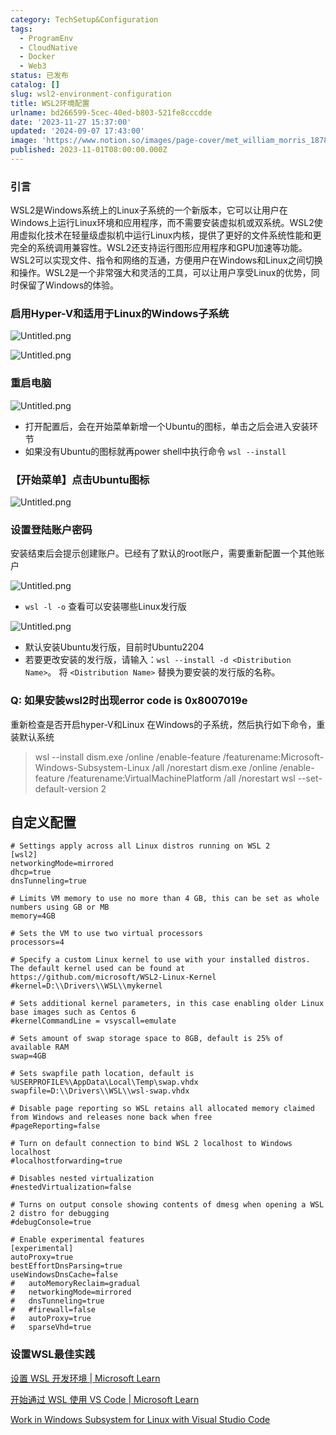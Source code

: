 ```yaml
---
category: TechSetup&Configuration
tags:
  - ProgramEnv
  - CloudNative
  - Docker
  - Web3
status: 已发布
catalog: []
slug: wsl2-environment-configuration
title: WSL2环境配置
urlname: bd266599-5cec-40ed-b803-521fe8cccdde
date: '2023-11-27 15:37:00'
updated: '2024-09-07 17:43:00'
image: 'https://www.notion.so/images/page-cover/met_william_morris_1878.jpg'
published: 2023-11-01T08:00:00.000Z
---
```


### 引言


WSL2是Windows系统上的Linux子系统的一个新版本，它可以让用户在Windows上运行Linux环境和应用程序，而不需要安装虚拟机或双系统。WSL2使用虚拟化技术在轻量级虚拟机中运行Linux内核，提供了更好的文件系统性能和更完全的系统调用兼容性。WSL2还支持运行图形应用程序和GPU加速等功能。WSL2可以实现文件、指令和网络的互通，方便用户在Windows和Linux之间切换和操作。WSL2是一个非常强大和灵活的工具，可以让用户享受Linux的优势，同时保留了Windows的体验。


### 启用Hyper-V和适用于Linux的Windows子系统


![Untitled.png](https://prod-files-secure.s3.us-west-2.amazonaws.com/5d24fe63-e567-4804-86f9-9fdc62e13082/62efe4d1-37d6-4606-a7b8-34dcd63ff38a/Untitled.png?X-Amz-Algorithm=AWS4-HMAC-SHA256&X-Amz-Content-Sha256=UNSIGNED-PAYLOAD&X-Amz-Credential=ASIAZI2LB466TNI5XFKF%2F20250218%2Fus-west-2%2Fs3%2Faws4_request&X-Amz-Date=20250218T053823Z&X-Amz-Expires=3600&X-Amz-Security-Token=IQoJb3JpZ2luX2VjEF0aCXVzLXdlc3QtMiJIMEYCIQCS0M%2Fj7jlAtYw71S7E8Jh9qPDt8aS%2B2It5ZHLqOaZq8QIhAIhQnuQDz9u2XwPAq2loyJUFUE35LY3iHqnfK2dUROYAKogECIb%2F%2F%2F%2F%2F%2F%2F%2F%2F%2FwEQABoMNjM3NDIzMTgzODA1IgxA5gZ887OawvaaHdcq3AOI270LLoI%2BZUPuoMVppFvjei2oic6Bv5HXany1jaWiZutOmqts70p5nYxks%2FAM3GD5CrH%2BVcCimrMU4ciUK1a6sQKxe2d%2BfnVs1UIyPFXt6MLI2F6FNShHlsmptMycVup2JIkmvizE4HP3zTGPvVZbKO5QIWuoXNjOYn5bod0TnRU3cqSjTFXPLvdRZ0yD68Ry8UGHFK3UbOtIyAsOXDp4FwYgwbSSBQrL%2BPFc0BG3T%2BcWqpaqrftMKl1dT3VYcXmjTRhG%2Fwhw4aHei55oDJI6Ph58YALwn2Txqx7jOAtLCIC672K8b55iWb4GE0A2oyK5IGlebeHchq%2BRJ%2F2KGANE2J8FERVR01A3ZoHS5feg9wg3zf4h0ewerG%2F2tg%2BtXS7QfNuT1mWZjAIIHquZaiGnBtX%2FYBS23c7s9AS%2F3kY90sdoxQelgFxbK8dR%2BVHtvx9FYT%2BtzwHtWi7%2Fp1WFKlWUWRZZGHfuOh2VmGugfYicL0%2Fzeqj5ODwSdAs%2F%2BNN0Q34S2sm2FWXmlr6BtB7lpvcMMLgpSzgRezbuvB1WdncpGNO%2Fh4UHBcsm4Lq5EJl8PVVodPBpyP%2FRSJRH9UozrY2gp2TkWc4flhRkbhmL2Z1kK21OOS%2FDQ7ebVxVRdjDCqNC9BjqkAbmgxD1DpgSpdzIQ9mOH%2F8FGSLZt%2Fh6g8XltyEFh7nn4Ai3S7P6qGbDQL0O9l02yO66tuTb6rZLJMvv4dbWz71kC6uGVUrKTiINqulCZH3Jg%2FGB0A65i%2FC97cSgQXvjMw%2BoGQ23SQOqcl%2B3t4eiXubNbzRCW3gMwqy%2FBGeNv9wduruylS5nFnBOQl7lizITG7TNNTWa7FPZiiPt4jIgHs0CvNgFH&X-Amz-Signature=063dac600085ca731d67338c939ab5dcc42dc024bb01f8d2646ca0eb216466bb&X-Amz-SignedHeaders=host&x-id=GetObject)


![Untitled.png](https://prod-files-secure.s3.us-west-2.amazonaws.com/5d24fe63-e567-4804-86f9-9fdc62e13082/74866fe6-9ce5-4055-94c5-4900f6f5ff8b/Untitled.png?X-Amz-Algorithm=AWS4-HMAC-SHA256&X-Amz-Content-Sha256=UNSIGNED-PAYLOAD&X-Amz-Credential=ASIAZI2LB466TNI5XFKF%2F20250218%2Fus-west-2%2Fs3%2Faws4_request&X-Amz-Date=20250218T053823Z&X-Amz-Expires=3600&X-Amz-Security-Token=IQoJb3JpZ2luX2VjEF0aCXVzLXdlc3QtMiJIMEYCIQCS0M%2Fj7jlAtYw71S7E8Jh9qPDt8aS%2B2It5ZHLqOaZq8QIhAIhQnuQDz9u2XwPAq2loyJUFUE35LY3iHqnfK2dUROYAKogECIb%2F%2F%2F%2F%2F%2F%2F%2F%2F%2FwEQABoMNjM3NDIzMTgzODA1IgxA5gZ887OawvaaHdcq3AOI270LLoI%2BZUPuoMVppFvjei2oic6Bv5HXany1jaWiZutOmqts70p5nYxks%2FAM3GD5CrH%2BVcCimrMU4ciUK1a6sQKxe2d%2BfnVs1UIyPFXt6MLI2F6FNShHlsmptMycVup2JIkmvizE4HP3zTGPvVZbKO5QIWuoXNjOYn5bod0TnRU3cqSjTFXPLvdRZ0yD68Ry8UGHFK3UbOtIyAsOXDp4FwYgwbSSBQrL%2BPFc0BG3T%2BcWqpaqrftMKl1dT3VYcXmjTRhG%2Fwhw4aHei55oDJI6Ph58YALwn2Txqx7jOAtLCIC672K8b55iWb4GE0A2oyK5IGlebeHchq%2BRJ%2F2KGANE2J8FERVR01A3ZoHS5feg9wg3zf4h0ewerG%2F2tg%2BtXS7QfNuT1mWZjAIIHquZaiGnBtX%2FYBS23c7s9AS%2F3kY90sdoxQelgFxbK8dR%2BVHtvx9FYT%2BtzwHtWi7%2Fp1WFKlWUWRZZGHfuOh2VmGugfYicL0%2Fzeqj5ODwSdAs%2F%2BNN0Q34S2sm2FWXmlr6BtB7lpvcMMLgpSzgRezbuvB1WdncpGNO%2Fh4UHBcsm4Lq5EJl8PVVodPBpyP%2FRSJRH9UozrY2gp2TkWc4flhRkbhmL2Z1kK21OOS%2FDQ7ebVxVRdjDCqNC9BjqkAbmgxD1DpgSpdzIQ9mOH%2F8FGSLZt%2Fh6g8XltyEFh7nn4Ai3S7P6qGbDQL0O9l02yO66tuTb6rZLJMvv4dbWz71kC6uGVUrKTiINqulCZH3Jg%2FGB0A65i%2FC97cSgQXvjMw%2BoGQ23SQOqcl%2B3t4eiXubNbzRCW3gMwqy%2FBGeNv9wduruylS5nFnBOQl7lizITG7TNNTWa7FPZiiPt4jIgHs0CvNgFH&X-Amz-Signature=540c73bba4569fed84b598a40fd182367bfa7968c6282ffd0580bcaed1b02085&X-Amz-SignedHeaders=host&x-id=GetObject)


### 重启电脑


![Untitled.png](https://prod-files-secure.s3.us-west-2.amazonaws.com/5d24fe63-e567-4804-86f9-9fdc62e13082/ed8ca255-2fda-4c1b-9b1a-f1896300e8e7/Untitled.png?X-Amz-Algorithm=AWS4-HMAC-SHA256&X-Amz-Content-Sha256=UNSIGNED-PAYLOAD&X-Amz-Credential=ASIAZI2LB466TNI5XFKF%2F20250218%2Fus-west-2%2Fs3%2Faws4_request&X-Amz-Date=20250218T053823Z&X-Amz-Expires=3600&X-Amz-Security-Token=IQoJb3JpZ2luX2VjEF0aCXVzLXdlc3QtMiJIMEYCIQCS0M%2Fj7jlAtYw71S7E8Jh9qPDt8aS%2B2It5ZHLqOaZq8QIhAIhQnuQDz9u2XwPAq2loyJUFUE35LY3iHqnfK2dUROYAKogECIb%2F%2F%2F%2F%2F%2F%2F%2F%2F%2FwEQABoMNjM3NDIzMTgzODA1IgxA5gZ887OawvaaHdcq3AOI270LLoI%2BZUPuoMVppFvjei2oic6Bv5HXany1jaWiZutOmqts70p5nYxks%2FAM3GD5CrH%2BVcCimrMU4ciUK1a6sQKxe2d%2BfnVs1UIyPFXt6MLI2F6FNShHlsmptMycVup2JIkmvizE4HP3zTGPvVZbKO5QIWuoXNjOYn5bod0TnRU3cqSjTFXPLvdRZ0yD68Ry8UGHFK3UbOtIyAsOXDp4FwYgwbSSBQrL%2BPFc0BG3T%2BcWqpaqrftMKl1dT3VYcXmjTRhG%2Fwhw4aHei55oDJI6Ph58YALwn2Txqx7jOAtLCIC672K8b55iWb4GE0A2oyK5IGlebeHchq%2BRJ%2F2KGANE2J8FERVR01A3ZoHS5feg9wg3zf4h0ewerG%2F2tg%2BtXS7QfNuT1mWZjAIIHquZaiGnBtX%2FYBS23c7s9AS%2F3kY90sdoxQelgFxbK8dR%2BVHtvx9FYT%2BtzwHtWi7%2Fp1WFKlWUWRZZGHfuOh2VmGugfYicL0%2Fzeqj5ODwSdAs%2F%2BNN0Q34S2sm2FWXmlr6BtB7lpvcMMLgpSzgRezbuvB1WdncpGNO%2Fh4UHBcsm4Lq5EJl8PVVodPBpyP%2FRSJRH9UozrY2gp2TkWc4flhRkbhmL2Z1kK21OOS%2FDQ7ebVxVRdjDCqNC9BjqkAbmgxD1DpgSpdzIQ9mOH%2F8FGSLZt%2Fh6g8XltyEFh7nn4Ai3S7P6qGbDQL0O9l02yO66tuTb6rZLJMvv4dbWz71kC6uGVUrKTiINqulCZH3Jg%2FGB0A65i%2FC97cSgQXvjMw%2BoGQ23SQOqcl%2B3t4eiXubNbzRCW3gMwqy%2FBGeNv9wduruylS5nFnBOQl7lizITG7TNNTWa7FPZiiPt4jIgHs0CvNgFH&X-Amz-Signature=bf32a3b3978a8eab97ef5a4d3e21bae24793bee45d1575290bf648b6ce1c2dbd&X-Amz-SignedHeaders=host&x-id=GetObject)

- 打开配置后，会在开始菜单新增一个Ubuntu的图标，单击之后会进入安装环节
- 如果没有Ubuntu的图标就再power shell中执行命令 `wsl --install`

### 【开始菜单】点击Ubuntu图标


![Untitled.png](https://prod-files-secure.s3.us-west-2.amazonaws.com/5d24fe63-e567-4804-86f9-9fdc62e13082/d7415a12-f453-43fe-a604-a208d85638a3/Untitled.png?X-Amz-Algorithm=AWS4-HMAC-SHA256&X-Amz-Content-Sha256=UNSIGNED-PAYLOAD&X-Amz-Credential=ASIAZI2LB466TNI5XFKF%2F20250218%2Fus-west-2%2Fs3%2Faws4_request&X-Amz-Date=20250218T053823Z&X-Amz-Expires=3600&X-Amz-Security-Token=IQoJb3JpZ2luX2VjEF0aCXVzLXdlc3QtMiJIMEYCIQCS0M%2Fj7jlAtYw71S7E8Jh9qPDt8aS%2B2It5ZHLqOaZq8QIhAIhQnuQDz9u2XwPAq2loyJUFUE35LY3iHqnfK2dUROYAKogECIb%2F%2F%2F%2F%2F%2F%2F%2F%2F%2FwEQABoMNjM3NDIzMTgzODA1IgxA5gZ887OawvaaHdcq3AOI270LLoI%2BZUPuoMVppFvjei2oic6Bv5HXany1jaWiZutOmqts70p5nYxks%2FAM3GD5CrH%2BVcCimrMU4ciUK1a6sQKxe2d%2BfnVs1UIyPFXt6MLI2F6FNShHlsmptMycVup2JIkmvizE4HP3zTGPvVZbKO5QIWuoXNjOYn5bod0TnRU3cqSjTFXPLvdRZ0yD68Ry8UGHFK3UbOtIyAsOXDp4FwYgwbSSBQrL%2BPFc0BG3T%2BcWqpaqrftMKl1dT3VYcXmjTRhG%2Fwhw4aHei55oDJI6Ph58YALwn2Txqx7jOAtLCIC672K8b55iWb4GE0A2oyK5IGlebeHchq%2BRJ%2F2KGANE2J8FERVR01A3ZoHS5feg9wg3zf4h0ewerG%2F2tg%2BtXS7QfNuT1mWZjAIIHquZaiGnBtX%2FYBS23c7s9AS%2F3kY90sdoxQelgFxbK8dR%2BVHtvx9FYT%2BtzwHtWi7%2Fp1WFKlWUWRZZGHfuOh2VmGugfYicL0%2Fzeqj5ODwSdAs%2F%2BNN0Q34S2sm2FWXmlr6BtB7lpvcMMLgpSzgRezbuvB1WdncpGNO%2Fh4UHBcsm4Lq5EJl8PVVodPBpyP%2FRSJRH9UozrY2gp2TkWc4flhRkbhmL2Z1kK21OOS%2FDQ7ebVxVRdjDCqNC9BjqkAbmgxD1DpgSpdzIQ9mOH%2F8FGSLZt%2Fh6g8XltyEFh7nn4Ai3S7P6qGbDQL0O9l02yO66tuTb6rZLJMvv4dbWz71kC6uGVUrKTiINqulCZH3Jg%2FGB0A65i%2FC97cSgQXvjMw%2BoGQ23SQOqcl%2B3t4eiXubNbzRCW3gMwqy%2FBGeNv9wduruylS5nFnBOQl7lizITG7TNNTWa7FPZiiPt4jIgHs0CvNgFH&X-Amz-Signature=9b20ca8f197fc4806b0443a09c611e825afce59f3f268a270ddf5cf6ae176f3c&X-Amz-SignedHeaders=host&x-id=GetObject)


### 设置登陆账户密码


安装结束后会提示创建账户。已经有了默认的root账户，需要重新配置一个其他账户


![Untitled.png](https://prod-files-secure.s3.us-west-2.amazonaws.com/5d24fe63-e567-4804-86f9-9fdc62e13082/bb38a6ce-031e-4122-9787-de509d2240bf/Untitled.png?X-Amz-Algorithm=AWS4-HMAC-SHA256&X-Amz-Content-Sha256=UNSIGNED-PAYLOAD&X-Amz-Credential=ASIAZI2LB466TNI5XFKF%2F20250218%2Fus-west-2%2Fs3%2Faws4_request&X-Amz-Date=20250218T053823Z&X-Amz-Expires=3600&X-Amz-Security-Token=IQoJb3JpZ2luX2VjEF0aCXVzLXdlc3QtMiJIMEYCIQCS0M%2Fj7jlAtYw71S7E8Jh9qPDt8aS%2B2It5ZHLqOaZq8QIhAIhQnuQDz9u2XwPAq2loyJUFUE35LY3iHqnfK2dUROYAKogECIb%2F%2F%2F%2F%2F%2F%2F%2F%2F%2FwEQABoMNjM3NDIzMTgzODA1IgxA5gZ887OawvaaHdcq3AOI270LLoI%2BZUPuoMVppFvjei2oic6Bv5HXany1jaWiZutOmqts70p5nYxks%2FAM3GD5CrH%2BVcCimrMU4ciUK1a6sQKxe2d%2BfnVs1UIyPFXt6MLI2F6FNShHlsmptMycVup2JIkmvizE4HP3zTGPvVZbKO5QIWuoXNjOYn5bod0TnRU3cqSjTFXPLvdRZ0yD68Ry8UGHFK3UbOtIyAsOXDp4FwYgwbSSBQrL%2BPFc0BG3T%2BcWqpaqrftMKl1dT3VYcXmjTRhG%2Fwhw4aHei55oDJI6Ph58YALwn2Txqx7jOAtLCIC672K8b55iWb4GE0A2oyK5IGlebeHchq%2BRJ%2F2KGANE2J8FERVR01A3ZoHS5feg9wg3zf4h0ewerG%2F2tg%2BtXS7QfNuT1mWZjAIIHquZaiGnBtX%2FYBS23c7s9AS%2F3kY90sdoxQelgFxbK8dR%2BVHtvx9FYT%2BtzwHtWi7%2Fp1WFKlWUWRZZGHfuOh2VmGugfYicL0%2Fzeqj5ODwSdAs%2F%2BNN0Q34S2sm2FWXmlr6BtB7lpvcMMLgpSzgRezbuvB1WdncpGNO%2Fh4UHBcsm4Lq5EJl8PVVodPBpyP%2FRSJRH9UozrY2gp2TkWc4flhRkbhmL2Z1kK21OOS%2FDQ7ebVxVRdjDCqNC9BjqkAbmgxD1DpgSpdzIQ9mOH%2F8FGSLZt%2Fh6g8XltyEFh7nn4Ai3S7P6qGbDQL0O9l02yO66tuTb6rZLJMvv4dbWz71kC6uGVUrKTiINqulCZH3Jg%2FGB0A65i%2FC97cSgQXvjMw%2BoGQ23SQOqcl%2B3t4eiXubNbzRCW3gMwqy%2FBGeNv9wduruylS5nFnBOQl7lizITG7TNNTWa7FPZiiPt4jIgHs0CvNgFH&X-Amz-Signature=b0f657239b01d58b1bc96e3378e286a59abdd385578bafc0b8c076e3d48b14dd&X-Amz-SignedHeaders=host&x-id=GetObject)

- `wsl -l -o` 查看可以安装哪些Linux发行版

![Untitled.png](https://prod-files-secure.s3.us-west-2.amazonaws.com/5d24fe63-e567-4804-86f9-9fdc62e13082/4b4e5e2f-4e13-4651-8884-559a62c38137/Untitled.png?X-Amz-Algorithm=AWS4-HMAC-SHA256&X-Amz-Content-Sha256=UNSIGNED-PAYLOAD&X-Amz-Credential=ASIAZI2LB466TNI5XFKF%2F20250218%2Fus-west-2%2Fs3%2Faws4_request&X-Amz-Date=20250218T053823Z&X-Amz-Expires=3600&X-Amz-Security-Token=IQoJb3JpZ2luX2VjEF0aCXVzLXdlc3QtMiJIMEYCIQCS0M%2Fj7jlAtYw71S7E8Jh9qPDt8aS%2B2It5ZHLqOaZq8QIhAIhQnuQDz9u2XwPAq2loyJUFUE35LY3iHqnfK2dUROYAKogECIb%2F%2F%2F%2F%2F%2F%2F%2F%2F%2FwEQABoMNjM3NDIzMTgzODA1IgxA5gZ887OawvaaHdcq3AOI270LLoI%2BZUPuoMVppFvjei2oic6Bv5HXany1jaWiZutOmqts70p5nYxks%2FAM3GD5CrH%2BVcCimrMU4ciUK1a6sQKxe2d%2BfnVs1UIyPFXt6MLI2F6FNShHlsmptMycVup2JIkmvizE4HP3zTGPvVZbKO5QIWuoXNjOYn5bod0TnRU3cqSjTFXPLvdRZ0yD68Ry8UGHFK3UbOtIyAsOXDp4FwYgwbSSBQrL%2BPFc0BG3T%2BcWqpaqrftMKl1dT3VYcXmjTRhG%2Fwhw4aHei55oDJI6Ph58YALwn2Txqx7jOAtLCIC672K8b55iWb4GE0A2oyK5IGlebeHchq%2BRJ%2F2KGANE2J8FERVR01A3ZoHS5feg9wg3zf4h0ewerG%2F2tg%2BtXS7QfNuT1mWZjAIIHquZaiGnBtX%2FYBS23c7s9AS%2F3kY90sdoxQelgFxbK8dR%2BVHtvx9FYT%2BtzwHtWi7%2Fp1WFKlWUWRZZGHfuOh2VmGugfYicL0%2Fzeqj5ODwSdAs%2F%2BNN0Q34S2sm2FWXmlr6BtB7lpvcMMLgpSzgRezbuvB1WdncpGNO%2Fh4UHBcsm4Lq5EJl8PVVodPBpyP%2FRSJRH9UozrY2gp2TkWc4flhRkbhmL2Z1kK21OOS%2FDQ7ebVxVRdjDCqNC9BjqkAbmgxD1DpgSpdzIQ9mOH%2F8FGSLZt%2Fh6g8XltyEFh7nn4Ai3S7P6qGbDQL0O9l02yO66tuTb6rZLJMvv4dbWz71kC6uGVUrKTiINqulCZH3Jg%2FGB0A65i%2FC97cSgQXvjMw%2BoGQ23SQOqcl%2B3t4eiXubNbzRCW3gMwqy%2FBGeNv9wduruylS5nFnBOQl7lizITG7TNNTWa7FPZiiPt4jIgHs0CvNgFH&X-Amz-Signature=c6d7ca521cd6e991bd30cce4ef261e7634d61e4b734d1f11d308ee2e55599cec&X-Amz-SignedHeaders=host&x-id=GetObject)

- 默认安装Ubuntu发行版，目前时Ubuntu2204
- 若要更改安装的发行版，请输入：`wsl --install -d <Distribution Name>`。 将 `<Distribution Name>` 替换为要安装的发行版的名称。

### Q: 如果安装wsl2时出现error code is 0x8007019e


重新检查是否开启hyper-V和Linux 在Windows的子系统，然后执行如下命令，重装默认系统

> wsl --install
> dism.exe /online /enable-feature /featurename:Microsoft-Windows-Subsystem-Linux /all /norestart
> dism.exe /online /enable-feature /featurename:VirtualMachinePlatform /all /norestart
> wsl --set-default-version 2

## 自定义配置


```shell
# Settings apply across all Linux distros running on WSL 2
[wsl2]
networkingMode=mirrored
dhcp=true
dnsTunneling=true

# Limits VM memory to use no more than 4 GB, this can be set as whole numbers using GB or MB
memory=4GB 

# Sets the VM to use two virtual processors
processors=4

# Specify a custom Linux kernel to use with your installed distros. The default kernel used can be found at https://github.com/microsoft/WSL2-Linux-Kernel
#kernel=D:\\Drivers\\WSL\\mykernel

# Sets additional kernel parameters, in this case enabling older Linux base images such as Centos 6
#kernelCommandLine = vsyscall=emulate

# Sets amount of swap storage space to 8GB, default is 25% of available RAM
swap=4GB

# Sets swapfile path location, default is %USERPROFILE%\AppData\Local\Temp\swap.vhdx
swapfile=D:\\Drivers\\WSL\\wsl-swap.vhdx

# Disable page reporting so WSL retains all allocated memory claimed from Windows and releases none back when free
#pageReporting=false

# Turn on default connection to bind WSL 2 localhost to Windows localhost
#localhostforwarding=true

# Disables nested virtualization
#nestedVirtualization=false

# Turns on output console showing contents of dmesg when opening a WSL 2 distro for debugging
#debugConsole=true

# Enable experimental features
[experimental]
autoProxy=true
bestEffortDnsParsing=true
useWindowsDnsCache=false
#   autoMemoryReclaim=gradual
#   networkingMode=mirrored
#   dnsTunneling=true
#   #firewall=false
#   autoProxy=true
#   sparseVhd=true
```


### 设置WSL最佳实践


[设置 WSL 开发环境 | Microsoft Learn](https://learn.microsoft.com/zh-cn/windows/wsl/setup/environment#set-up-your-linux-username-and-password)


[开始通过 WSL 使用 VS Code | Microsoft Learn](https://learn.microsoft.com/zh-cn/windows/wsl/tutorials/wsl-vscode)


[Work in Windows Subsystem for Linux with Visual Studio Code](https://code.visualstudio.com/docs/remote/wsl-tutorial)

